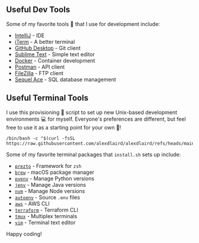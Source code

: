 ## Useful Dev Tools

Some of my favorite tools 🔧 that I use for development include:

- [IntelliJ](https://www.jetbrains.com/idea/download) - IDE
- [iTerm](https://iterm2.com/downloads.html) - A better terminal
- [GitHub Desktop](https://desktop.github.com/download/) - Git client
- [Sublime Text](https://www.sublimetext.com/download) - Simple text editor
- [Docker](https://www.docker.com/products/docker-desktop/) - Container development
- [Postman](https://www.postman.com/downloads/) - API client
- [FileZilla](https://filezilla-project.org/) - FTP client
- [Sequel Ace](https://sequel-ace.com/) - SQL database management

## Useful Terminal Tools

I use this provisioning 🚀 script to set up new Unix-based development environments 💻 for myself. Everyone's preferences
are different, but feel free to use it as a starting point for your own 🐣!

```
/bin/bash -c "$(curl -fsSL https://raw.githubusercontent.com/alexdlaird/alexdlaird/refs/heads/main/tools/install.sh)"
```

Some of my favorite terminal packages that `install.sh` sets up include:

- [`prezto`](https://github.com/sorin-ionescu/prezto?tab=readme-ov-file#installation) - Framework for `zsh`
- [`brew`](https://brew.sh/) - macOS package manager
- [`pyenv`](https://github.com/pyenv/pyenv?tab=readme-ov-file#installation) - Manage Python versions
- [`jenv`](https://github.com/jenv/jenv?tab=readme-ov-file#11-installing-jenv) - Manage Java versions
- [`nvm`](https://github.com/nvm-sh/nvm) - Manage Node versions
- [`autoenv`](https://github.com/hyperupcall/autoenv?tab=readme-ov-file#installation-automated) - Source `.env` files
- [`aws`](https://aws.amazon.com/cli/) - AWS CLI
- [`terraform`](https://developer.hashicorp.com/terraform/tutorials/cli) - Terraform CLI
- [`tmux`](https://github.com/tmux/tmux) - Multiplex terminals
- [`vim`](https://www.vim.org/) - Terminal text editor

Happy coding!
